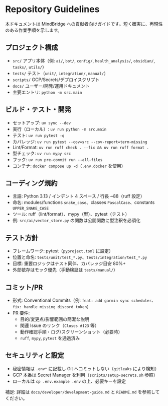 # Repository Guidelines

本ドキュメントは MindBridge への貢献者向けガイドです。短く確実に、再現性のある作業手順を示します。

## プロジェクト構成
- `src/` アプリ本体（例: `ai/`, `bot/`, `config/`, `health_analysis/`, `obsidian/`, `tasks/`, `utils/`）
- `tests/` テスト（`unit/`, `integration/`, `manual/`）
- `scripts/` GCP/Secrets/デプロイスクリプト
- `docs/` ユーザー/開発/運用ドキュメント
- 主要エントリ: `python -m src.main`

## ビルド・テスト・開発
- セットアップ: `uv sync --dev`
- 実行（ローカル）: `uv run python -m src.main`
- テスト: `uv run pytest -q`
- カバレッジ: `uv run pytest --cov=src --cov-report=term-missing`
- Lint/Format: `uv run ruff check . --fix && uv run ruff format .`
- 型チェック: `uv run mypy src`
- フック: `uv run pre-commit run --all-files`
- コンテナ: `docker compose up -d`（`.env.docker` を使用）

## コーディング規約
- 言語: Python 3.13 / インデント 4 スペース / 行長 ~88（ruff 設定）
- 命名: modules/functions `snake_case`、classes `PascalCase`、constants `UPPER_SNAKE_CASE`
- ツール: ruff（lint/format）、mypy（型）、pytest（テスト）
- 例: `src/ai/vector_store.py` の関数は公開関数に型注釈を必須化

## テスト方針
- フレームワーク: pytest（`pyproject.toml` に設定）
- 位置と命名: `tests/unit/test_*.py`、`tests/integration/test_*.py`
- 目標: 重要ロジックはテスト同伴、カバレッジ目安 80%+
- 外部依存はモック優先（手動検証は `tests/manual/`）

## コミット/PR
- 形式: Conventional Commits（例: `feat: add garmin sync scheduler`、`fix: handle missing discord token`）
- PR 要件:
  - 目的/変更点/影響範囲の簡潔な説明
  - 関連 Issue のリンク（`Closes #123` 等）
  - 動作確認手順・ログ/スクリーンショット（必要時）
  - `ruff`, `mypy`, `pytest` を通過済み

## セキュリティと設定
- 秘密情報は `.env*` に記載し Git へコミットしない（`gitleaks` により検知）
- GCP 本番は Secret Manager を利用（`scripts/setup-secrets.sh` 参照）
- ローカルは `cp .env.example .env` の上、必要キーを設定

補足: 詳細は `docs/developer/development-guide.md` と `README.md` を参照してください。
